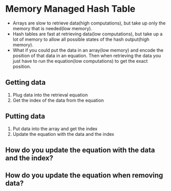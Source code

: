 # Memory Managed Hash Table

- Arrays are slow to retrieve data(high computations), but take up only the memory that is needed(low memory).
- Hash tables are fast at retrieving data(low computations), but take up a lot of memory to allow all possible states of the hash output(high memory).
- What if you could put the data in an array(low memory) and encode the position of that data in an equation. Then when retrieving the data you just have to run the equation(low computations) to get the exact position.

## Getting data
1. Plug data into the retrieval equation
2. Get the index of the data from the equation

## Putting data
1. Put data into the array and get the index
2. Update the equation with the data and the index

## How do you update the equation with the data and the index?

## How do you update the equation when removing data?